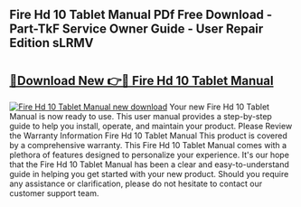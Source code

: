 ## Fire Hd 10 Tablet Manual PDf Free Download - Part-TkF Service Owner Guide - User Repair Edition sLRMV

# <h2><a href="http://bc44011.oget.top/?id=Fire+Hd+10+Tablet+Manual">🔗Download New 👉🔴 Fire Hd 10 Tablet Manual</a></h2>

[![Fire Hd 10 Tablet Manual new download](https://i.imgur.com/5g1atiW.png)](http://bc44011.oget.top/?id=Fire+Hd+10+Tablet+Manual)
Your new Fire Hd 10 Tablet Manual is now ready to use. This user manual provides a step-by-step guide to help you install, operate, and maintain your product. Please Review the Warranty Information Fire Hd 10 Tablet Manual This product is covered by a comprehensive warranty. This Fire Hd 10 Tablet Manual comes with a plethora of features designed to personalize your experience. It's our hope that the Fire Hd 10 Tablet Manual has been a clear and easy-to-understand guide in helping you get started with your new product. Should you require any assistance or clarification, please do not hesitate to contact our customer support team.
